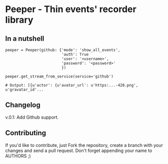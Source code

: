 Peeper - Thin events' recorder library
======================================

In a nutshell
-------------

```
peeper = Peeper(github: {'mode': 'show_all_events',
						 'auth': True
						 'user': '<username>',
						 'password': '<password>'
						 })
						 
peeper.get_stream_from_service(service='github')

# Output: [{u'actor': {u'avatar_url': u'https:...-420.png', u'gravatar_id'...
```

Changelog
---------

v.0.1: Add Github support.

Contributing
------------

If you'd like to contribute, just Fork the repository, create a branch with
your changes and send a pull request. Don't forget appending your name to AUTHORS ;)

